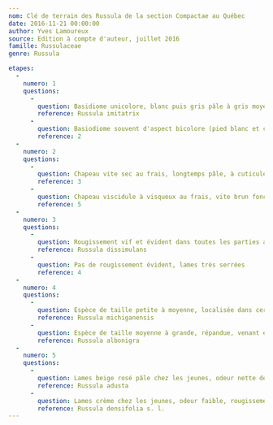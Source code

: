 ```yaml
---
nom: Clé de terrain des Russula de la section Compactae au Québec
date: 2016-11-21 00:00:00
author: Yves Lamoureux
source: Edition à compte d'auteur, juillet 2016
famille: Russulaceae
genre: Russula

etapes:
  -
    numero: 1
    questions:
      -
        question: Basidiome unicolore, blanc puis gris pâle à gris moyen dans la vieillesse, immuable ou presque au froissement et à la coupe, lames épaisses, larges et espacées, cuticule piléique peu distincte (donc non détachable), toujours sèche (connue de plusieurs endroits, mais seulement dans Lanaudière)
        reference: Russula imitatrix
      -
        question: Basiodiome souvent d'aspect bicolore (pied blanc et chapeau foncé au centre), surtout avec l'âge, rougissant ou noircissant distinctement au froissement ou à la coupe, parfois seulement au bout d'une minute ou deux
        reference: 2
  -
    numero: 2
    questions:
      -
        question: Chapeau vite sec au frais, longtemps pâle, à cuticule non distincte, donc non détachable
        reference: 3
      -
        question: Chapeau viscidule à visqueux au frais, vite brun foncé vers le centre, à cuticule distincte, détachable tout au bord, sur au moins le 1/5 du rayon (juste un peu suffit)
        reference: 5
  -
    numero: 3
    questions:
      -
        question: Rougissement vif et évident dans toutes les parties au bout de trente secondes, lames nettement espacées
        reference: Russula dissimulans
      -
        question: Pas de rougissement évident, lames très serrées
        reference: 4
  -
    numero: 4
    questions:
      -
        question: Espèce de taille petite à moyenne, localisée dans certaines chênaies argileuses de la vallée du Saint-Laurent, lames extrêmement serrées, basidiome souvent irrégulier à maturité, plus ou moins brunissant avant de noicir, chapeau atteignant 50-120 mm Ø
        reference: Russula michiganensis
      -
        question: Espèce de taille moyenne à grande, répandue, venant en plaine ou en montagne, sous conifères ou bouleaux, basidiome de forme régulière, noircissant rapidement au froissement, sans brunissement préalable, chapeau atteignant 80-150 mm Ø, lames très serrées, juste un peu moins que chez l'espèce précédente
        reference: Russula albonigra
  -
    numero: 5
    questions:
      -
        question: Lames beige rosé pâle chez les jeunes, odeur nette de moisi (lie de vin, cave humide, etc.), rougissement lent et peu marqué avant le noircissement, seulement avec conifères
        reference: Russula adusta
      -
        question: Lames crème chez les jeunes, odeur faible, rougissement plus net que chez l'espèce précédente, avec feuillus ou conifères (ce taxon est multispécifique en Amérique du Nord)
        reference: Russula densifolia s. l.
---
```

